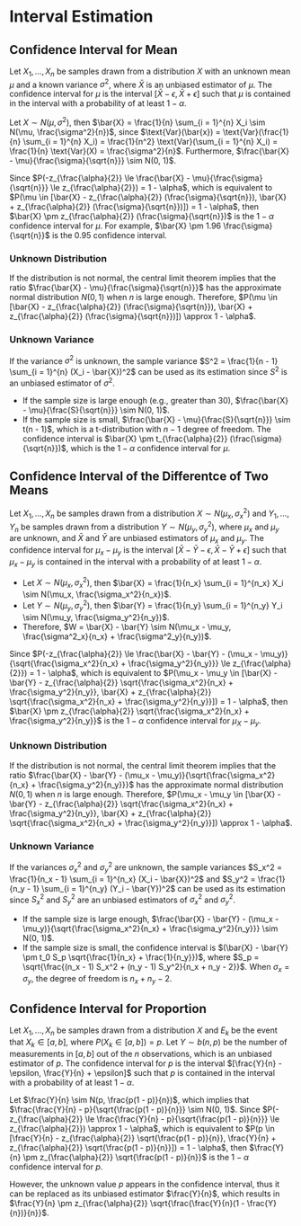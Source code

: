 # Interval Estimation

## Confidence Interval for Mean

Let $X_1, \dots, X_n$ be samples drawn from a distribution $X$ with an unknown mean $\mu$ and a known variance $\sigma^2$, where $\bar{X}$ is an unbiased estimator of $\mu$. The confidence interval for $\mu$ is the interval $[\bar{X} - \epsilon, \bar{X} + \epsilon]$ such that $\mu$ is contained in the interval with a probability of at least $1 - \alpha$.

Let $X \sim N(\mu, \sigma^2)$, then $\bar{X} = \frac{1}{n} \sum_{i = 1}^{n} X_i \sim N(\mu, \frac{\sigma^2}{n})$, since $\text{Var}(\bar{x}) = \text{Var}(\frac{1}{n} \sum_{i = 1}^{n} X_i) = \frac{1}{n^2} \text{Var}(\sum_{i = 1}^{n} X_i) = \frac{1}{n} \text{Var}(X) = \frac{\sigma^2}{n}$. Furthermore, $\frac{\bar{X} - \mu}{\frac{\sigma}{\sqrt{n}}} \sim N(0, 1)$.

Since $P(-z_{\frac{\alpha}{2}} \le \frac{\bar{X} - \mu}{\frac{\sigma}{\sqrt{n}}} \le z_{\frac{\alpha}{2}}) = 1 - \alpha$, which is equivalent to $P(\mu \in [\bar{X} - z_{\frac{\alpha}{2}} (\frac{\sigma}{\sqrt{n}}), \bar{X} + z_{\frac{\alpha}{2}} (\frac{\sigma}{\sqrt{n}})]) = 1 - \alpha$, then $\bar{X} \pm z_{\frac{\alpha}{2}} (\frac{\sigma}{\sqrt{n}})$ is the $1 - \alpha$ confidence interval for $\mu$. For example, $\bar{X} \pm 1.96 \frac{\sigma}{\sqrt{n}}$ is the $0.95$ confidence interval.

### Unknown Distribution

If the distribution is not normal, the central limit theorem implies that the ratio $\frac{\bar{X} - \mu}{\frac{\sigma}{\sqrt{n}}}$ has the approximate normal distribution $N(0, 1)$ when $n$ is large enough. Therefore, $P(\mu \in [\bar{X} - z_{\frac{\alpha}{2}} (\frac{\sigma}{\sqrt{n}}), \bar{X} + z_{\frac{\alpha}{2}} (\frac{\sigma}{\sqrt{n}})]) \approx 1 - \alpha$.

### Unknown Variance

If the variance $\sigma^2$ is unknown, the sample variance $S^2 = \frac{1}{n - 1} \sum_{i = 1}^{n} (X_i - \bar{X})^2$ can be used as its estimation since $S^2$ is an unbiased estimator of $\sigma^2$.

- If the sample size is large enough (e.g., greater than $30$), $\frac{\bar{X} - \mu}{\frac{S}{\sqrt{n}}} \sim N(0, 1)$.
- If the sample size is small, $\frac{\bar{X} - \mu}{\frac{S}{\sqrt{n}}} \sim t(n - 1)$, which is a t-distribution with $n - 1$ degree of freedom. The confidence interval is $\bar{X} \pm t_{\frac{\alpha}{2}} (\frac{\sigma}{\sqrt{n}})$, which is the $1 - \alpha$ confidence interval for $\mu$.

## Confidence Interval of the Differentce of Two Means

Let $X_1, \dots, X_n$ be samples drawn from a distribution $X \sim N(\mu_x, \sigma_x^2)$ and $Y_1, \dots, Y_n$ be samples drawn from a distribution $Y \sim N(\mu_y, \sigma_y^2)$, where $\mu_x$ and $\mu_y$ are unknown, and $\bar{X}$ and $\bar{Y}$ are unbiased estimators of $\mu_x$ and $\mu_y$. The confidence interval for $\mu_x - \mu_y$ is the interval $[\bar{X} - \bar{Y} - \epsilon, \bar{X} - \bar{Y} + \epsilon]$ such that $\mu_x - \mu_y$ is contained in the interval with a probability of at least $1 - \alpha$.

- Let $X \sim N(\mu_x, \sigma_x^2)$, then $\bar{X} = \frac{1}{n_x} \sum_{i = 1}^{n_x} X_i \sim N(\mu_x, \frac{\sigma_x^2}{n_x})$.
- Let $Y \sim N(\mu_y, \sigma_y^2)$, then $\bar{Y} = \frac{1}{n_y} \sum_{i = 1}^{n_y} Y_i \sim N(\mu_y, \frac{\sigma_y^2}{n_y})$.
- Therefore, $W = \bar{X} - \bar{Y} \sim N(\mu_x - \mu_y, \frac{\sigma^2_x}{n_x} + \frac{\sigma^2_y}{n_y})$.

Since $P(-z_{\frac{\alpha}{2}} \le \frac{\bar{X} - \bar{Y} - (\mu_x - \mu_y)}{\sqrt{\frac{\sigma_x^2}{n_x} + \frac{\sigma_y^2}{n_y}}} \le z_{\frac{\alpha}{2}}) = 1 - \alpha$, which is equivalent to $P(\mu_x - \mu_y \in [\bar{X} - \bar{Y} - z_{\frac{\alpha}{2}} \sqrt{\frac{\sigma_x^2}{n_x} + \frac{\sigma_y^2}{n_y}}, \bar{X} + z_{\frac{\alpha}{2}} \sqrt{\frac{\sigma_x^2}{n_x} + \frac{\sigma_y^2}{n_y}}]) = 1 - \alpha$, then $\bar{X} \pm z_{\frac{\alpha}{2}} \sqrt{\frac{\sigma_x^2}{n_x} + \frac{\sigma_y^2}{n_y}}$ is the $1 - \alpha$ confidence interval for $\mu_X - \mu_y$.

### Unknown Distribution

If the distribution is not normal, the central limit theorem implies that the ratio $\frac{\bar{X} - \bar{Y} - (\mu_x - \mu_y)}{\sqrt{\frac{\sigma_x^2}{n_x} + \frac{\sigma_y^2}{n_y}}}$ has the approximate normal distribution $N(0, 1)$ when $n$ is large enough. Therefore, $P(\mu_x - \mu_y \in [\bar{X} - \bar{Y} - z_{\frac{\alpha}{2}} \sqrt{\frac{\sigma_x^2}{n_x} + \frac{\sigma_y^2}{n_y}}, \bar{X} + z_{\frac{\alpha}{2}} \sqrt{\frac{\sigma_x^2}{n_x} + \frac{\sigma_y^2}{n_y}}]) \approx 1 - \alpha$.

### Unknown Variance

If the variances $\sigma_x^2$ and $\sigma_y^2$ are unknown, the sample variances $S_x^2 = \frac{1}{n_x - 1} \sum_{i = 1}^{n_x} (X_i - \bar{X})^2$ and $S_y^2 = \frac{1}{n_y - 1} \sum_{i = 1}^{n_y} (Y_i - \bar{Y})^2$ can be used as its estimation since $S_x^2$ and $S_y^2$ are an unbiased estimators of $\sigma_x^2$ and $\sigma_y^2$.

- If the sample size is large enough, $\frac{\bar{X} - \bar{Y} - (\mu_x - \mu_y)}{\sqrt{\frac{\sigma_x^2}{n_x} + \frac{\sigma_y^2}{n_y}}} \sim N(0, 1)$.
- If the sample size is small, the confidence interval is $(\bar{X} - \bar{Y} \pm t_0 S_p \sqrt{\frac{1}{n_x} + \frac{1}{n_y}})$, where $S_p = \sqrt{\frac{(n_x - 1) S_x^2 + (n_y - 1) S_y^2}{n_x + n_y - 2}}$. When $\sigma_x = \sigma_y$, the degree of freedom is $n_x + n_y - 2$.

## Confidence Interval for Proportion

Let $X_1, \dots, X_n$ be samples drawn from a distribution $X$ and $E_k$ be the event that $X_k \in [a, b]$, where $P(X_k \in [a, b]) = p$. Let $Y \sim b(n, p)$ be the number of measurements in $[a, b]$ out of the $n$ observations, which is an unbiased estimator of $p$. The confidence interval for $p$ is the interval $[\frac{Y}{n} - \epsilon, \frac{Y}{n} + \epsilon]$ such that $p$ is contained in the interval with a probability of at least $1 - \alpha$.

Let $\frac{Y}{n} \sim N(p, \frac{p(1 - p)}{n})$, which implies that $\frac{\frac{Y}{n} - p}{\sqrt{\frac{p(1 - p)}{n}}} \sim N(0, 1)$. Since $P(-z_{\frac{\alpha}{2}} \le \frac{\frac{Y}{n} - p}{\sqrt{\frac{p(1 - p)}{n}}} \le z_{\frac{\alpha}{2}}) \approx 1 - \alpha$, which is equivalent to $P(p \in [\frac{Y}{n} - z_{\frac{\alpha}{2}} \sqrt{\frac{p(1 - p)}{n}}, \frac{Y}{n} + z_{\frac{\alpha}{2}} \sqrt{\frac{p(1 - p)}{n}}]) = 1 - \alpha$, then $\frac{Y}{n} \pm z_{\frac{\alpha}{2}} \sqrt{\frac{p(1 - p)}{n}}$ is the $1 - \alpha$ confidence interval for $p$.

However, the unknown value $p$ appears in the confidence interval, thus it can be replaced as its unbiased estimator $\frac{Y}{n}$, which results in $\frac{Y}{n} \pm z_{\frac{\alpha}{2}} \sqrt{\frac{\frac{Y}{n}(1 - \frac{Y}{n})}{n}}$.
